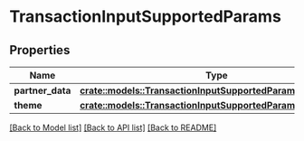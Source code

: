 # TransactionInputSupportedParams

## Properties

| Name              | Type                                                                                                                               | Description | Notes |
| ----------------- | ---------------------------------------------------------------------------------------------------------------------------------- | ----------- | ----- |
| **partner\_data** | [**crate::models::TransactionInputSupportedParamsPartnerData**](../../rust/docs/TransactionInput\_supportedParams\_partnerData.md) |             |       |
| **theme**         | [**crate::models::TransactionInputSupportedParamsTheme**](../../rust/docs/TransactionInput\_supportedParams\_theme.md)             |             |       |

[\[Back to Model list\]](./#documentation-for-models) [\[Back to API list\]](./#documentation-for-api-endpoints) [\[Back to README\]](./)
